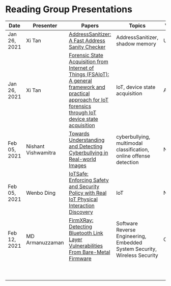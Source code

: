 # Reading Group Presentations
| Date         | Presenter | Papers                                                                                                                       | Topics                          | Venue                           | Year                  |
|--------------|-----------|------------------------------------------------------------------------------------------------------------------------------|---------------------------------|--------------------|-----------------|
| Jan 26, 2021 |Xi Tan     | [AddressSanitizer: A Fast Address Sanity Checker](https://www.usenix.org/system/files/conference/atc12/atc12-final39.pdf)    | AddressSanitizer, shadow memory |   USENIX  |   2012        |
| Jan 26, 2021 |Xi Tan     | [Forensic State Acquisition from Internet of Things (FSAIoT): A general framework and practical approach for IoT forensics through IoT device state acquisition](https://dl.acm.org/doi/abs/10.1145/3098954.3104053?casa_token=bk43f9v3DmAAAAAA:iuP131f8xNR-uX9wzs0n3_RQOZinCLgGMisP8oYaQShxE00FVOqwcC-PoSTH3UUzOi2fSXvuwAEn)  | IoT, device state acquisition |                                                                                         ARES                                   |          2017                       |
| Feb 05, 2021 |Nishant Vishwamitra | [Towards Understanding and Detecting Cyberbullying in Real-world Images](https://cse.buffalo.edu/~hongxinh/papers/NDSS2021A.pdf)   | cyberbullying, multimodal classification, online offense detection                    |   NDSS    | 2021   |
| Feb 05, 2021 |Wenbo Ding | [IoTSafe: Enforcing Safety and Security Policy with Real IoT Physical Interaction Discovery](https://cse.buffalo.edu/~hongxinh/papers/NDSS2021B.pdf) | IoT           |   NDSS    | 2021   |
| Feb 12, 2021 |MD Armanuzzaman     | [FirmXRay: Detecting Bluetooth Link Layer Vulnerabilities From Bare-Metal Firmware](http://web.cse.ohio-state.edu/~wen.423/papers/ccs20_FirmXRay)  | Software Reverse Engineering, Embedded System Security, Wireless Security |         CCS                                                                                                                   |               2020                  |
|              |           |                                                                                                                              |                                 |
|              |           |                                                                                                                              |                                 |
|              |           |                                                                                                                              |                                 |
|              |           |                                                                                                                              |                                 |
|              |           |                                                                                                                              |                                 |
|              |           |                                                                                                                              |                                 |
|              |           |                                                                                                                              |                                 |
|              |           |                                                                                                                              |                                 |
|              |           |                                                                                                                              |                                 |

